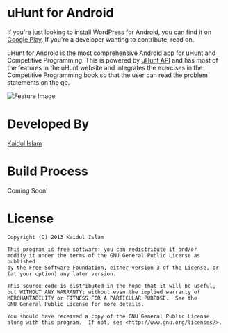 uHunt for Android
=================
If you're just looking to install WordPress for Android, you can find it on [Google Play][1]. If you're a developer wanting to contribute, read on.

uHunt for Android is the most comprehensive Android app for [uHunt][5] and Competitive Programming. This is powered by [uHunt API][3] and has most of the features in the uHunt website and integrates the exercises in the Competitive Programming book so that the user can read the problem statements on the go.

![Feature Image][4]

Developed By
============
[Kaidul Islam][2]

Build Process
=============

Coming Soon!


License
=======

    Copyright (C) 2013 Kaidul Islam
   
    This program is free software: you can redistribute it and/or 
    modify it under the terms of the GNU General Public License as published 
    by the Free Software Foundation, either version 3 of the License, or
    (at your option) any later version.
      
    This source code is distributed in the hope that it will be useful,
    but WITHOUT ANY WARRANTY; without even the implied warranty of
    MERCHANTABILITY or FITNESS FOR A PARTICULAR PURPOSE.  See the
    GNU General Public License for more details.
   
    You should have received a copy of the GNU General Public License
    along with this program.  If not, see <http://www.gnu.org/licenses/>.


 [1]: https://play.google.com/store/apps/details?id=me.kaidul.uhunt
 [2]: http://kaidul.com
 [3]: http://uhunt.felix-halim.net/api
 [4]: http://i.imgur.com/OSUSTLM.png
 [5]: http://uhunt.felix-halim.net/

